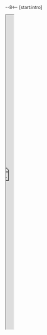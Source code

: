 --8<-- [start:intro]


<iframe src="https://mbkranz-jcoin-core-measures-appmain-ah4ety.streamlit.app/all" title="download-all" width=5% height=1000px></iframe>